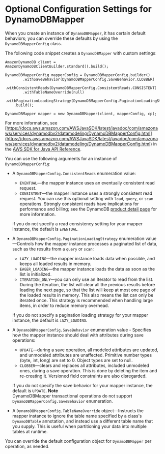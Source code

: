 # Optional Configuration Settings for DynamoDBMapper<a name="DynamoDBMapper.OptionalConfig"></a>

When you create an instance of `DynamoDBMapper`, it has certain default behaviors; you can override these defaults by using the `DynamoDBMapperConfig` class\. 

The following code snippet creates a `DynamoDBMapper` with custom settings:

```
AmazonDynamoDB client = AmazonDynamoDBClientBuilder.standard().build();

DynamoDBMapperConfig mapperConfig = DynamoDBMapperConfig.builder()
        .withSaveBehavior(DynamoDBMapperConfig.SaveBehavior.CLOBBER)
        .withConsistentReads(DynamoDBMapperConfig.ConsistentReads.CONSISTENT)
        .withTableNameOverride(null)
        .withPaginationLoadingStrategy(DynamoDBMapperConfig.PaginationLoadingStrategy.EAGER_LOADING)
    .build();

DynamoDBMapper mapper = new DynamoDBMapper(client, mapperConfig, cp);
```

For more information, see [https://docs.aws.amazon.com/AWSJavaSDK/latest/javadoc/com/amazonaws/services/dynamodbv2/datamodeling/DynamoDBMapperConfig.html](https://docs.aws.amazon.com/AWSJavaSDK/latest/javadoc/com/amazonaws/services/dynamodbv2/datamodeling/DynamoDBMapperConfig.html) in the [AWS SDK for Java API Reference](https://docs.aws.amazon.com/AWSJavaSDK/latest/javadoc/)\.

You can use the following arguments for an instance of `DynamoDBMapperConfig`:
+ A `DynamoDBMapperConfig.ConsistentReads` enumeration value:
  + `EVENTUAL`—the mapper instance uses an eventually consistent read request\.
  + `CONSISTENT`—the mapper instance uses a strongly consistent read request\. You can use this optional setting with `load`, `query`, or `scan` operations\. Strongly consistent reads have implications for performance and billing; see the DynamoDB [product detail page](https://aws.amazon.com/dynamodb) for more information\.

  If you do not specify a read consistency setting for your mapper instance, the default is `EVENTUAL`\.
+ A `DynamoDBMapperConfig.PaginationLoadingStrategy` enumeration value—Controls how the mapper instance processes a paginated list of data, such as the results from a `query` or `scan`:
  + `LAZY_LOADING`—the mapper instance loads data when possible, and keeps all loaded results in memory\.
  + `EAGER_LOADING`—the mapper instance loads the data as soon as the list is initialized\.
  + `ITERATION_ONLY`—you can only use an Iterator to read from the list\. During the iteration, the list will clear all the previous results before loading the next page, so that the list will keep at most one page of the loaded results in memory\. This also means the list can only be iterated once\. This strategy is recommended when handling large items, in order to reduce memory overhead\.

  If you do not specify a pagination loading strategy for your mapper instance, the default is `LAZY_LOADING`\.
+ A `DynamoDBMapperConfig.SaveBehavior` enumeration value \- Specifies how the mapper instance should deal with attributes during save operations:
  + `UPDATE`—during a save operation, all modeled attributes are updated, and unmodeled attributes are unaffected\. Primitive number types \(byte, int, long\) are set to 0\. Object types are set to null\. 
  + `CLOBBER`—clears and replaces all attributes, included unmodeled ones, during a save operation\. This is done by deleting the item and re\-creating it\. Versioned field constraints are also disregarded\.

   If you do not specify the save behavior for your mapper instance, the default is `UPDATE`\.
**Note**  
DynamoDBMapper transactional operations do not support `DynamoDBMapperConfig.SaveBehavior` enumeration\. 
+ A `DynamoDBMapperConfig.TableNameOverride` object—Instructs the mapper instance to ignore the table name specified by a class's `DynamoDBTable` annotation, and instead use a different table name that you supply\. This is useful when partitioning your data into multiple tables at runtime\. 

You can override the default configuration object for `DynamoDBMapper` per operation, as needed\.